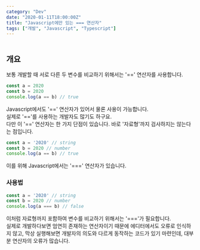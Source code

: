 ```yaml
---
category: "Dev"
date: "2020-01-11T18:00:00Z"
title: "Javascript에만 있는 === 연산자"
tags: ["개발", "Javascript", "Typescript"]
---
```


```toc
```

## 개요

보통 개발할 때 서로 다른 두 변수를 비교하기 위해서는 '==' 연산자를 사용합니다.

```javascript
const a = 2020
const b = 2020
console.log(a == b) // true
```

Javascript에서도 '==' 연산자가 있어서 물론 사용이 가능합니다.  
실제로 '=='를 사용하는 개발자도 많기도 하구요.  
다만 이 '==' 연산자는 한 가지 단점이 있습니다.
바로 '자료형'까지 검사하지는 않는다는 점입니다.  

```javascript
const a = '2020' // string
const b = 2020 // number
console.log(a == b) // true
```
이를 위해 Javascript에서는 '===' 연산자가 있습니다.

### 사용법

```javascript
const a = '2020' // string
const b = 2020 // number
console.log(a === b) // false
```
이처럼 자료형까지 포함하여 변수를 비교하기 위해서는 '==='가 필요합니다.  
실제로 개발하다보면 엄연히 존재하는 연산자이기 때문에 에디터에서도 오류로 인식하지 않고, 막상 실행해보면 개발자의 의도와 다르게 동작하는 코드가 있기 마련인데, 대부분 연산자의 오류가 많습니다.  